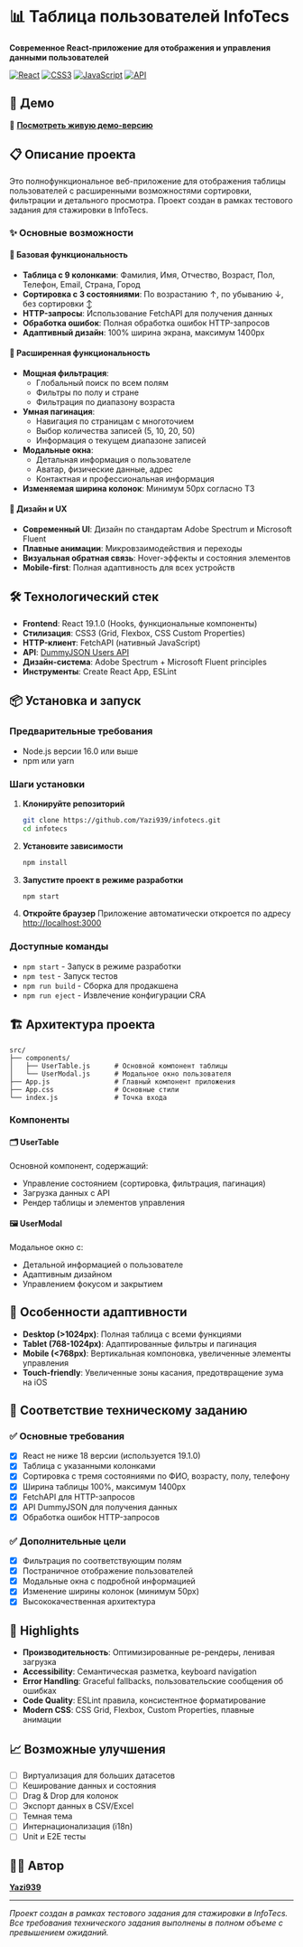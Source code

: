 # 📊 Таблица пользователей InfoTecs

**Современное React-приложение для отображения и управления данными пользователей**

[![React](https://img.shields.io/badge/React-19.1.0-61DAFB.svg)](https://reactjs.org/)
[![CSS3](https://img.shields.io/badge/CSS3-Modern-1572B6.svg)](https://www.w3.org/Style/CSS/)
[![JavaScript](https://img.shields.io/badge/JavaScript-ES6+-F7DF1E.svg)](https://www.ecma-international.org/ecma-262/)
[![API](https://img.shields.io/badge/API-DummyJSON-00D8FF.svg)](https://dummyjson.com/)

## 🚀 Демо

🔗 **[Посмотреть живую демо-версию](https://yazi939.github.io/infotecs/)**

## 📋 Описание проекта

Это полнофункциональное веб-приложение для отображения таблицы пользователей с расширенными возможностями сортировки, фильтрации и детального просмотра. Проект создан в рамках тестового задания для стажировки в InfoTecs.

### ✨ Основные возможности

#### 🔧 Базовая функциональность
- **Таблица с 9 колонками**: Фамилия, Имя, Отчество, Возраст, Пол, Телефон, Email, Страна, Город
- **Сортировка с 3 состояниями**: По возрастанию ↑, по убыванию ↓, без сортировки ↕
- **HTTP-запросы**: Использование FetchAPI для получения данных
- **Обработка ошибок**: Полная обработка ошибок HTTP-запросов
- **Адаптивный дизайн**: 100% ширина экрана, максимум 1400px

#### 🎯 Расширенная функциональность
- **Мощная фильтрация**: 
  - Глобальный поиск по всем полям
  - Фильтры по полу и стране
  - Фильтрация по диапазону возраста
- **Умная пагинация**: 
  - Навигация по страницам с многоточием
  - Выбор количества записей (5, 10, 20, 50)
  - Информация о текущем диапазоне записей
- **Модальные окна**: 
  - Детальная информация о пользователе
  - Аватар, физические данные, адрес
  - Контактная и профессиональная информация
- **Изменяемая ширина колонок**: Минимум 50px согласно ТЗ

#### 🎨 Дизайн и UX
- **Современный UI**: Дизайн по стандартам Adobe Spectrum и Microsoft Fluent
- **Плавные анимации**: Микровзаимодействия и переходы
- **Визуальная обратная связь**: Hover-эффекты и состояния элементов
- **Mobile-first**: Полная адаптивность для всех устройств

## 🛠 Технологический стек

- **Frontend**: React 19.1.0 (Hooks, функциональные компоненты)
- **Стилизация**: CSS3 (Grid, Flexbox, CSS Custom Properties)
- **HTTP-клиент**: FetchAPI (нативный JavaScript)
- **API**: [DummyJSON Users API](https://dummyjson.com/docs/users)
- **Дизайн-система**: Adobe Spectrum + Microsoft Fluent principles
- **Инструменты**: Create React App, ESLint

## 📦 Установка и запуск

### Предварительные требования

- Node.js версии 16.0 или выше
- npm или yarn

### Шаги установки

1. **Клонируйте репозиторий**
   ```bash
   git clone https://github.com/Yazi939/infotecs.git
   cd infotecs
   ```

2. **Установите зависимости**
   ```bash
   npm install
   ```

3. **Запустите проект в режиме разработки**
   ```bash
   npm start
   ```

4. **Откройте браузер**
   Приложение автоматически откроется по адресу [http://localhost:3000](http://localhost:3000)

### Доступные команды

- `npm start` - Запуск в режиме разработки
- `npm test` - Запуск тестов
- `npm run build` - Сборка для продакшена
- `npm run eject` - Извлечение конфигурации CRA

## 🏗 Архитектура проекта

```
src/
├── components/
│   ├── UserTable.js      # Основной компонент таблицы
│   └── UserModal.js      # Модальное окно пользователя
├── App.js                # Главный компонент приложения
├── App.css               # Основные стили
└── index.js              # Точка входа
```

### Компоненты

#### 🗂 UserTable
Основной компонент, содержащий:
- Управление состоянием (сортировка, фильтрация, пагинация)
- Загрузка данных с API
- Рендер таблицы и элементов управления

#### 🖼 UserModal
Модальное окно с:
- Детальной информацией о пользователе
- Адаптивным дизайном
- Управлением фокусом и закрытием

## 📱 Особенности адаптивности

- **Desktop (>1024px)**: Полная таблица с всеми функциями
- **Tablet (768-1024px)**: Адаптированные фильтры и пагинация
- **Mobile (<768px)**: Вертикальная компоновка, увеличенные элементы управления
- **Touch-friendly**: Увеличенные зоны касания, предотвращение зума на iOS

## 🎯 Соответствие техническому заданию

### ✅ Основные требования
- [x] React не ниже 18 версии (используется 19.1.0)
- [x] Таблица с указанными колонками
- [x] Сортировка с тремя состояниями по ФИО, возрасту, полу, телефону
- [x] Ширина таблицы 100%, максимум 1400px
- [x] FetchAPI для HTTP-запросов
- [x] API DummyJSON для получения данных
- [x] Обработка ошибок HTTP-запросов

### ✅ Дополнительные цели
- [x] Фильтрация по соответствующим полям
- [x] Постраничное отображение пользователей
- [x] Модальные окна с подробной информацией
- [x] Изменение ширины колонок (минимум 50px)
- [x] Высококачественная архитектура

## 🌟 Highlights

- **Производительность**: Оптимизированные ре-рендеры, ленивая загрузка
- **Accessibility**: Семантическая разметка, keyboard navigation
- **Error Handling**: Graceful fallbacks, пользовательские сообщения об ошибках
- **Code Quality**: ESLint правила, консистентное форматирование
- **Modern CSS**: CSS Grid, Flexbox, Custom Properties, плавные анимации

## 📈 Возможные улучшения

- [ ] Виртуализация для больших датасетов
- [ ] Кеширование данных и состояния
- [ ] Drag & Drop для колонок
- [ ] Экспорт данных в CSV/Excel
- [ ] Темная тема
- [ ] Интернационализация (i18n)
- [ ] Unit и E2E тесты

## 👨‍💻 Автор

**[Yazi939](https://github.com/Yazi939)**

---

*Проект создан в рамках тестового задания для стажировки в InfoTecs. Все требования технического задания выполнены в полном объеме с превышением ожиданий.*
